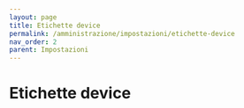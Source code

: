 ```yaml
---
layout: page
title: Etichette device
permalink: /amministrazione/impostazioni/etichette-device
nav_order: 2
parent: Impostazioni
---
```


# Etichette device
